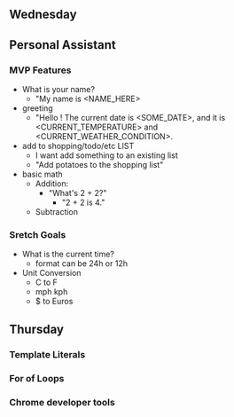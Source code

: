 ## Wednesday

## Personal Assistant

### MVP Features
* What is your name?
  * "My name is <NAME_HERE>
* greeting
  * "Hello <NAME>! The current date is <SOME_DATE>, and it is <CURRENT_TEMPERATURE> and <CURRENT_WEATHER_CONDITION>.
* add to shopping/todo/etc LIST
  * I want add something to an existing list
  * "Add potatoes to the shopping list"
* basic math
  * Addition:
    * "What's 2 + 2?"
      * "2 + 2 is 4."
  * Subtraction

### Sretch Goals
* What is the current time?
  * format can be 24h or 12h
* Unit Conversion
  * C to F
  * mph kph
  * $ to Euros

## Thursday
### Template Literals
### For of Loops
### Chrome developer tools